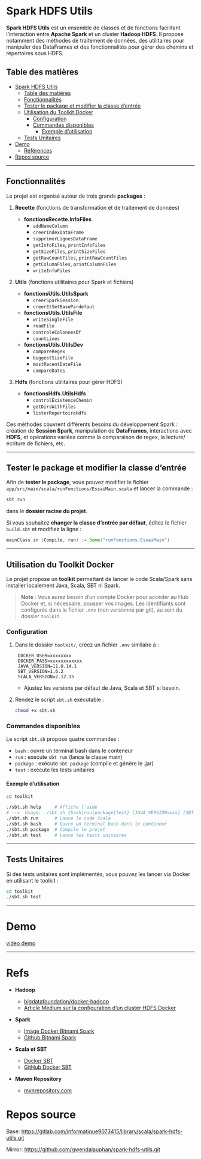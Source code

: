 # Spark HDFS Utils

**Spark HDFS Utils** est un ensemble de classes et de fonctions facilitant l’interaction entre **Apache Spark** et un cluster **Hadoop HDFS**. Il propose notamment des méthodes de traitement de données, des utilitaires pour manipuler des DataFrames et des fonctionnalités pour gérer des chemins et répertoires sous HDFS.

## Table des matières

- [Spark HDFS Utils](#spark-hdfs-utils)
  - [Table des matières](#table-des-matières)
  - [Fonctionnalités](#fonctionnalités)
  - [Tester le package et modifier la classe d’entrée](#tester-le-package-et-modifier-la-classe-dentrée)
  - [Utilisation du Toolkit Docker](#utilisation-du-toolkit-docker)
    - [Configuration](#configuration)
    - [Commandes disponibles](#commandes-disponibles)
      - [Exemple d’utilisation](#exemple-dutilisation)
  - [Tests Unitaires](#tests-unitaires)
- [Demo](#demo)
  - [Références](#références)
- [Repos source](#repos-source)

---

## Fonctionnalités

Le projet est organisé autour de trois grands **packages** :

1. **Recette** (fonctions de transformation et de traitement de données)
   - **fonctionsRecette.InfoFiles**
     - `addNameColumn`
     - `creerIndexDataFrame`
     - `supprimerLignesDataFrame`
     - `getInfoFiles`, `printInfoFiles`
     - `getSizeFiles`, `printSizeFiles`
     - `getRawCountFiles`, `printRawCountFiles`
     - `getColumnFiles`, `printColumnFiles`
     - `writeInfoFiles`

2. **Utils** (fonctions utilitaires pour Spark et fichiers)
   - **fonctionsUtils.UtilsSpark**
     - `creerSparkSession`
     - `creerEtSetBasePardefaut`
   - **fonctionsUtils.UtilsFile**
     - `writeSingleFile`
     - `readFile`
     - `controleColonnesDf`
     - `countLines`
   - **fonctionsUtils.UtilsDev**
     - `compareRegex`
     - `biggestSizeFile`
     - `mostRecentDateFile`
     - `compareDates`

3. **Hdfs** (fonctions utilitaires pour gérer HDFS)
   - **fonctionsHdfs.UtilsHdfs**
     - `controlExistenceChemin`
     - `getDirsWithFiles`
     - `listerRepertoireHdfs`

Ces méthodes couvrent différents besoins du développement Spark : création de **Session Spark**, manipulation de **DataFrames**, interactions avec **HDFS**, et opérations variées comme la comparaison de regex, la lecture/écriture de fichiers, etc.

---

## Tester le package et modifier la classe d’entrée

Afin de **tester le package**, vous pouvez modifier le fichier
`app/src/main/scala/runFonctions/EssaiMain.scala`
et lancer la commande :
```bash
sbt run
```
dans le **dossier racine du projet**.

Si vous souhaitez **changer la classe d’entrée par défaut**, éditez le fichier `build.sbt` et modifiez la ligne :
```scala
mainClass in (Compile, run) := Some("runFonctions.EssaiMain")
```

---

## Utilisation du Toolkit Docker

Le projet propose un **toolkit** permettant de lancer le code Scala/Spark sans installer localement Java, Scala, SBT ni Spark.

> **Note** : Vous aurez besoin d’un compte Docker pour accéder au Hub Docker et, si nécessaire, pousser vos images. Les identifiants sont configurés dans le fichier `.env` (non versionné par git), au sein du dossier `toolkit`.

### Configuration

1. Dans le dossier `toolkit/`, créez un fichier `.env` similaire à :
   ```
    DOCKER_USER=xxxxxxxx
    DOCKER_PASS=xxxxxxxxxxxx
    JAVA_VERSION=11.0.14.1
    SBT_VERSION=1.6.2
    SCALA_VERSION=2.12.15
   ```
   - Ajustez les versions par défaut de Java, Scala et SBT si besoin.

2. Rendez le script `sbt.sh` exécutable :
   ```bash
   chmod +x sbt.sh
   ```

### Commandes disponibles

Le script `sbt.sh` propose quatre commandes :

- `bash` : ouvre un terminal bash dans le conteneur
- `run` : exécute `sbt run` (lance la classe main)
- `package` : exécute `sbt package` (compile et génère le .jar)
- `test` : exécute les tests unitaires

#### Exemple d’utilisation

```bash
cd toolkit

./sbt.sh help     # Affiche l'aide
# -->  Usage: ./sbt.sh {bash|run|package|test} [JAVA_VERSION=xxx] [SBT_VERSION=xxx] [SCALA_VERSION=xxx]
./sbt.sh run      # Lance le code Scala
./sbt.sh bash     # Ouvre un terminal bash dans le conteneur
./sbt.sh package  # Compile le projet
./sbt.sh test     # Lance les tests unitaires
```

---

## Tests Unitaires

Si des tests unitaires sont implémentés, vous pouvez les lancer via Docker en utilisant le toolkit :

```bash
cd toolkit
./sbt.sh test
```

---

# Demo

[video demo](docs/demo.webm)

---

# Refs

- **Hadoop**
  - [bigdatafoundation/docker-hadoop](https://github.com/bigdatafoundation/docker-hadoop)
  - [Article Medium sur la configuration d’un cluster HDFS Docker](https://bytemedirk.medium.com/setting-up-an-hdfs-cluster-with-docker-compose-a-step-by-step-guide-4541cd15b168)

- **Spark**
  - [Image Docker Bitnami Spark](https://hub.docker.com/r/bitnami/spark/tags)
  - [Github Bitnami Spark](https://github.com/bitnami/containers/tree/main/bitnami/spark)

- **Scala et SBT**
  - [Docker SBT](https://hub.docker.com/r/sbtscala/scala-sbt)
  - [GitHub Docker SBT](https://github.com/sbt/docker-sbt)

- **Maven Repository**
  - [mvnrepository.com](https://mvnrepository.com/)

# Repos source

Base: https://gitlab.com/informatique9073415/library/scala/spark-hdfs-utils.git

Mirror: https://github.com/gwendalauphan/spark-hdfs-utils.git
